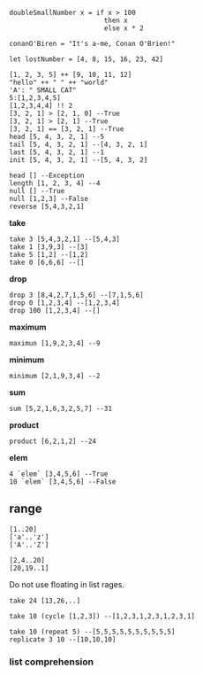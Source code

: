 ```
doubleSmallNumber x = if x > 100
                        then x
                        else x * 2
```

```
conanO'Biren = "It's a-me, Conan O'Brien!"
```

```
let lostNumber = [4, 8, 15, 16, 23, 42]
```

```
[1, 2, 3, 5] ++ [9, 10, 11, 12]
"hello" ++ " " ++ "world"
'A': " SMALL CAT"
5:[1,2,3,4,5]
[1,2,3,4,4] !! 2
[3, 2, 1] > [2, 1, 0] --True
[3, 2, 1] > [2, 1] --True
[3, 2, 1] == [3, 2, 1] --True
head [5, 4, 3, 2, 1] --5
tail [5, 4, 3, 2, 1] --[4, 3, 2, 1]
last [5, 4, 3, 2, 1] --1
init [5, 4, 3, 2, 1] --[5, 4, 3, 2]

head [] --Exception
length [1, 2, 3, 4] --4
null [] --True
null [1,2,3] --False
reverse [5,4,3,2,1]
```

**take**
```
take 3 [5,4,3,2,1] --[5,4,3]
take 1 [3,9,3] --[3]
take 5 [1,2] --[1,2]
take 0 [6,6,6] --[]
```

**drop**
```
drop 3 [8,4,2,7,1,5,6] --[7,1,5,6]
drop 0 [1,2,3,4] --[1,2,3,4]
drop 100 [1,2,3,4] --[]
```

**maximum**
```
maximun [1,9,2,3,4] --9
```

**minimum**
```
minimum [2,1,9,3,4] --2
```

**sum**
```
sum [5,2,1,6,3,2,5,7] --31
```

**product**
```
product [6,2,1,2] --24
```

**elem**
```
4 `elem` [3,4,5,6] --True
10 `elem` [3,4,5,6] --False
```

## range

```
[1..20]
['a'..'z']
['A'..'Z']
```

```
[2,4..20]
[20,19..1]
```

Do not use floating in list rages.

```
take 24 [13,26,..]
```

```
take 10 (cycle [1,2,3]) --[1,2,3,1,2,3,1,2,3,1]
```

```
take 10 (repeat 5) --[5,5,5,5,5,5,5,5,5,5]
replicate 3 10 --[10,10,10]
```

### list comprehension
